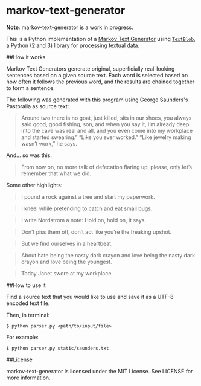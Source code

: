 markov-text-generator
=====================

**Note**: markov-text-generator is a work in progress.

This is a Python implementation of a [Markov Text Generator](https://en.wikipedia.org/wiki/Markov_chain#Markov_text_generators) using [`TextBlob`](https://textblob.readthedocs.io/en/dev/index.html), a Python (2 and 3) library for processing textual data.

##How it works

Markov Text Generators generate original, superficially real-looking sentences based on a given source text. Each word is selected based on how often it follows the previous word, and the results are chained together to form a sentence.

The following was generated with this program using George Saunders's Pastoralia as source text:

> Around two there is no goat, just killed, sits in our shoes, you always
> said good, good fishing, son, and when you say it, I’m already deep into
> the cave was real and all, and you even come into my workplace and
> started swearing.” “Like you ever worked.” “Like jewelry making wasn’t
> work,” he says.

And... so was this:

> From now on, no more talk of defecation flaring up, please, only let’s
> remember that what we did.

Some other highlights:

> I pound a rock against a tree and start my paperwork.

> I kneel while pretending to catch and eat small bugs.

> I write Nordstrom a note: Hold on, hold on, it says.

> Don’t piss them off, don’t act like you’re the freaking upshot.

> But we find ourselves in a heartbeat.

> About hate being the nasty dark crayon and love being the nasty dark
> crayon and love being the youngest.

> Today Janet swore at my workplace.

##How to use it

Find a source text that you would like to use and save it as a UTF-8 encoded text file.

Then, in terminal:

    $ python parser.py <path/to/input/file>

For example:

    $ python parser.py static/saunders.txt    


##License

markov-text-generator is licensed under the MIT License. See LICENSE for more information.